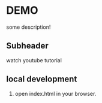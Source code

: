 # DEMO

some description!


## Subheader

watch youtube tutorial

## local development

1. open index.html in your browser.
